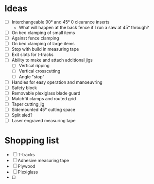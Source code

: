 # Ideas
- [ ] Interchangeable 90° and 45° 0 clearance inserts
	- What will happen at the back fence if I run a saw at 45° through?
- [ ] On bed clamping of small items
- [ ] Against fence clamping 
- [ ] On bed clamping of large items
- [ ] Stop with build in measuring tape
- [ ] Exit slots for t-tracks
- [ ] Ability to make and attach additional jigs
	- [ ] Vertical ripping
	- [ ] Vertical crosscutting
	- [ ] Angle "stop"
- [ ] Handles for easy operation and manoeuvring
- [ ] Safety block
- [ ] Removable plexiglass blade guard
- [ ] Matchfit clamps and routed grid
- [ ] Taper cutting jig
- [ ] Sidemounted 45° cutting space
- [ ] Split sled?
- [ ] Laser engraved measuring tape

# Shopping list
- [ ] T-tracks
- [ ] Adhesive measuring tape
- [ ] Plywood
- [ ] Plexiglass
- [ ] 

